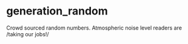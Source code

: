 generation_random
=================

Crowd sourced random numbers. Atmospheric noise level readers are /taking our jobs!/
